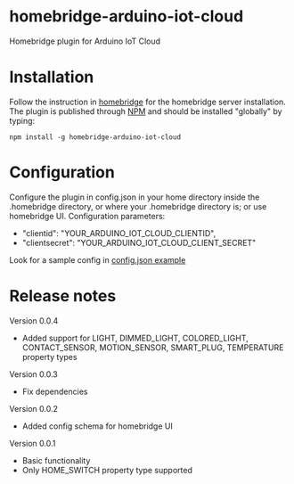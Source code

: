 # homebridge-arduino-iot-cloud
Homebridge plugin for Arduino IoT Cloud

# Installation
Follow the instruction in [homebridge](https://www.npmjs.com/package/homebridge) for the homebridge server installation.
The plugin is published through [NPM](https://www.npmjs.com/package/homebridge-arduino-iot-cloud) and should be installed "globally" by typing:

    npm install -g homebridge-arduino-iot-cloud

# Configuration
Configure the plugin in config.json in your home directory inside the .homebridge directory, or where your .homebridge directory is; or use homebridge UI. Configuration parameters:
+ "clientid": "YOUR_ARDUINO_IOT_CLOUD_CLIENTID",
+ "clientsecret": "YOUR_ARDUINO_IOT_CLOUD_CLIENT_SECRET"

Look for a sample config in [config.json example](https://github.com/ilcato/homebridge-arduino-iot-cloud/blob/master/config.json)


# Release notes
Version 0.0.4
+ Added support for LIGHT, DIMMED_LIGHT, COLORED_LIGHT, CONTACT_SENSOR, MOTION_SENSOR, SMART_PLUG, TEMPERATURE property types

Version 0.0.3
+ Fix dependencies

Version 0.0.2
+ Added config schema for homebridge UI

Version 0.0.1
+ Basic functionality
+ Only HOME_SWITCH property type supported
